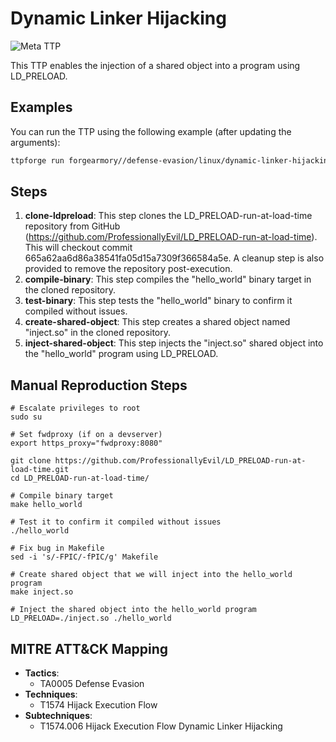 # Dynamic Linker Hijacking

![Meta TTP](https://img.shields.io/badge/Meta_TTP-blue)

This TTP enables the injection of a shared object into a program using LD_PRELOAD.

## Examples
You can run the TTP using the following example (after updating the arguments):
```bash
ttpforge run forgearmory//defense-evasion/linux/dynamic-linker-hijacking/dynamic-linker-hijacking.yaml
```

## Steps

1. **clone-ldpreload**: This step clones the LD_PRELOAD-run-at-load-time repository from GitHub (https://github.com/ProfessionallyEvil/LD_PRELOAD-run-at-load-time). This will checkout commit 665a62aa6d86a38541fa05d15a7309f366584a5e. A cleanup step is also provided to remove the repository post-execution.
2. **compile-binary**: This step compiles the "hello_world" binary target in the cloned repository.
3. **test-binary**: This step tests the "hello_world" binary to confirm it compiled without issues.
4. **create-shared-object**: This step creates a shared object named "inject.so" in the cloned repository.
5. **inject-shared-object**: This step injects the "inject.so" shared object into the "hello_world" program using LD_PRELOAD.

## Manual Reproduction Steps

```
# Escalate privileges to root
sudo su

# Set fwdproxy (if on a devserver)
export https_proxy="fwdproxy:8080"

git clone https://github.com/ProfessionallyEvil/LD_PRELOAD-run-at-load-time.git
cd LD_PRELOAD-run-at-load-time/

# Compile binary target
make hello_world

# Test it to confirm it compiled without issues
./hello_world

# Fix bug in Makefile
sed -i 's/-FPIC/-fPIC/g' Makefile

# Create shared object that we will inject into the hello_world program
make inject.so

# Inject the shared object into the hello_world program
LD_PRELOAD=./inject.so ./hello_world
```

## MITRE ATT&CK Mapping

- **Tactics**:
    - TA0005 Defense Evasion
- **Techniques**:
    - T1574 Hijack Execution Flow
- **Subtechniques**:
    - T1574.006 Hijack Execution Flow Dynamic Linker Hijacking
